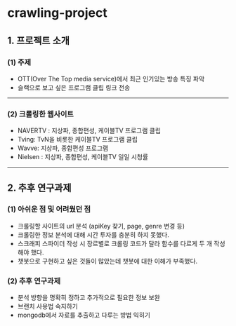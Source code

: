 # crawling-project

## 1. 프로젝트 소개
### (1) 주제

- OTT(Over The Top media service)에서 최근 인기있는 방송 특징 파악 
- 슬랙으로 보고 싶은 프로그램 클립 링크 전송

----

### (2) 크롤링한 웹사이트
- NAVERTV : 지상파, 종합편성, 케이블TV 프로그램 클립
- Tving: TvN을 비롯한 케이블TV 프로그램 클립
- Wavve: 지상파, 종합편성 프로그램
- Nielsen : 지상파, 종합편성, 케이블TV 일일 시청률

---

## 2. 추후 연구과제
### (1) 아쉬운 점 및 어려웠던 점
- 크롤링할 사이트의 url 분석 (apiKey 찾기, page, genre 변경 등)
- 크롤링한 정보 분석에 대해 시간 투자를 충분히 하지 못했다.
- 스크래피 스파이더 작성 시 장르별로 크롤링 코드가 달라 함수를 다르게 두 개 작성해야 했다.
- 챗봇으로 구현하고 싶은 것들이 많았는데 챗봇에 대한 이해가 부족했다.

### (2) 추후 연구과제
- 분석 방향을 명확히 정하고 추가적으로 필요한 정보 보완
- 브랜치 사용법 숙지하기
- mongodb에서 자료를 추출하고 다루는 방법 익히기
